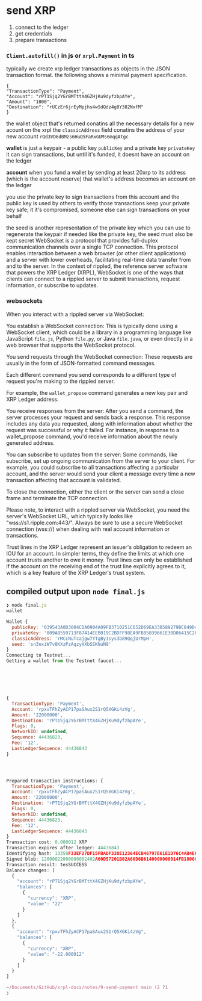 # send XRP

1.  connect to the ledger
2.  get credentials
3.  prepare transactions

###  `Client.autofill()` in js or `xrpl.Payment` in ts

typically we create xrp ledger transactions as objects in the JSON transaction format.  the following shows a minimal payment specification.

```
{
"TransactionType": "Payment",
"Account": "rPT1Sjq2YGrBMTttX4GZHjKu9dyfzbpAYe",
"Amount": "1000",
"Destination": "rUCzEr6jrEyMpjhs4wSdQdz4g8Y382NxfM"
}
```

the wallet object that's returned conatins all the necessary details for a new acount on the xrpl 
the `classicAddress` field conatins the address of your new account `rQd3VD6dBMzs6HuQ5FaRxGUMs6mqqAtgc`

**wallet** is just a keypair - a public key `publicKey` and a private key `privateKey`
it can sign transactions, but until it's funded, it doesnt have an account on the ledger

**account** when you fund a wallet by sending at least 20xrp to its address (which is the account reserve)
that wallet's address becomes an account on the ledger

you use the private key to sign transactions from this account and the public key is used by others to verify those transactions
keep your private key safe; it it's compromised, someone else can sign transactions on your behalf

the seed is another representation of the private key which you can use to regenerate the keypair if needed
like the private key, the seed must also be kept secret
WebSocket is a protocol that provides full-duplex communication channels over a single TCP connection. This protocol enables interaction between a web browser (or other client applications) and a server with lower overheads, facilitating real-time data transfer from and to the server.
In the context of rippled, the reference server software that powers the XRP Ledger (XRPL), WebSocket is one of the ways that clients can connect to a rippled server to submit transactions, request information, or subscribe to updates.

###  websockets

When you interact with a rippled server via WebSocket:

You establish a WebSocket connection: This is typically done using a WebSocket client, which could be a library in a programming language like JavaScript `file.js`, Python `file.py`, or Java `file.java`, or even directly in a web browser that supports the WebSocket protocol.

You send requests through the WebSocket connection: These requests are usually in the form of JSON-formatted command messages. 

Each different command you send corresponds to a different type of request you're making to the rippled server. 

For example, the `wallet_propose` command generates a new key pair and XRP Ledger address.

You receive responses from the server: After you send a command, the server processes your request and sends back a response. This response includes any data you requested, along with information about whether the request was successful or why it failed. For instance, in response to a wallet_propose command, you'd receive information about the newly generated address.

You can subscribe to updates from the server: Some commands, like subscribe, set up ongoing communication from the server to your client. For example, you could subscribe to all transactions affecting a particular account, and the server would send your client a message every time a new transaction affecting that account is validated.

To close the connection, either the client or the server can send a close frame and terminate the TCP connection.

Please note, to interact with a rippled server via WebSocket, you need the server's WebSocket URL, which typically looks like "wss://s1.ripple.com:443/". Always be sure to use a secure WebSocket connection (wss://) when dealing with real account information or transactions.

Trust lines in the XRP Ledger represent an issuer's obligation to redeem an IOU for an account. In simpler terms, they define the limits at which one account trusts another to owe it money. Trust lines can only be established if the account on the receiving end of the trust line explicitly agrees to it, which is a key feature of the XRP Ledger's trust system.

##  compiled output upon `node final.js`

```JavaScript
❯ node final.js
wallet

Wallet {
  publicKey: '039543A0D3004CDA0904A09FB3710251C652D69EA338589279BC849D47A7B019A1',
  privateKey: '009A8559713F87414EEB019C2BDFF98EA9FB85039661E30D06415C2E4C9E086DED',
  classicAddress: 'rMCcNuTcajgw7YTgBy1sys3b89QqjUrMpH',
  seed: 'sn3nxiW7v8KXzPzAqzyHXbSSKNuN9'
}
Connecting to Testnet...
Getting a wallet from the Testnet faucet...






{
  TransactionType: 'Payment',
  Account: 'rpxvTFhZyACP17paSAux2S1rQ5XGKi4zVg',
  Amount: '22000000',
  Destination: 'rPT1Sjq2YGrBMTttX4GZHjKu9dyfzbpAYe',
  Flags: 0,
  NetworkID: undefined,
  Sequence: 44436823,
  Fee: '12',
  LastLedgerSequence: 44436843
}




Prepared transaction instructions: {
  TransactionType: 'Payment',
  Account: 'rpxvTFhZyACP17paSAux2S1rQ5XGKi4zVg',
  Amount: '22000000',
  Destination: 'rPT1Sjq2YGrBMTttX4GZHjKu9dyfzbpAYe',
  Flags: 0,
  NetworkID: undefined,
  Sequence: 44436823,
  Fee: '12',
  LastLedgerSequence: 44436843
}
Transaction cost: 0.000012 XRP
Transaction expires after ledger: 44436843
Identifying hash: 13358F33EF27DF15FBADF338E12364ECB46797E61E1D76C4AB4E6692FC767077
Signed blob: 12000022000000002402A60D57201B02A60D6B6140000000014FB18068400000000000000C7321ED76F22F3DE8E390BC7D6DE43CF63D1D372A615CC7523BBB5D006981463F5258A974407A329AF63445B704361FE10EF039E224463EFFA018BD1CCC132BB951469F260982C25AD5A92A841678E7DC07181B18E845D15FCD269E206F80DBB729864EF30A8114158BA1B952F198E7690C766831E6F38DD071B3468314F667B0CA50CC7709A220B0561B85E53A48461FA8
Transaction result: tesSUCCESS
Balance changes: [
  {
    "account": "rPT1Sjq2YGrBMTttX4GZHjKu9dyfzbpAYe",
    "balances": [
      {
        "currency": "XRP",
        "value": "22"
      }
    ]
  },
  {
    "account": "rpxvTFhZyACP17paSAux2S1rQ5XGKi4zVg",
    "balances": [
      {
        "currency": "XRP",
        "value": "-22.000012"
      }
    ]
  }
]

~/Documents/GitHub/xrpl-docs/notes/9-send-payment main !2 ?1                             14s 10:14:09 AM
❯
```






